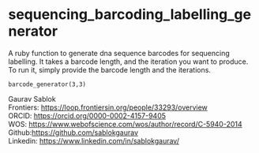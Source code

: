 # sequencing_barcoding_labelling_generator
A ruby function to generate dna sequence barcodes for sequencing labelling. It takes a barcode length, and the iteration you want to produce. To run it, simply provide the barcode length and the iterations.

```
barcode_generator(3,3)
```

Gaurav Sablok \
Frontiers: https://loop.frontiersin.org/people/33293/overview \
ORCID: https://orcid.org/0000-0002-4157-9405 \
WOS: https://www.webofscience.com/wos/author/record/C-5940-2014 \
Github:https://github.com/sablokgaurav \
Linkedin: https://www.linkedin.com/in/sablokgaurav/ 
